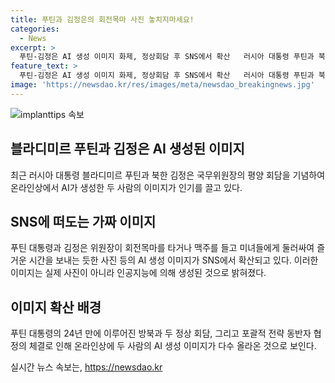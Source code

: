 ```yaml
---
title: 푸틴과 김정은의 회전목마 사진 놓치지마세요!
categories:
  - News
excerpt: >
  푸틴-김정은 AI 생성 이미지 화제, 정상회담 후 SNS에서 확산   러시아 대통령 푸틴과 북한 국무위원장 김정은의 평양 정상회담 이후, 온라인상에서 둘의 AI 생성 이미지가 화제다. 사진에는 두 사람이 함께 회전목마를 타거나 맥주를 들고 미녀들과 함께 즐기는 모습 등이 담겨 있으며, AI가 생성한 것으로 알려졌다. 이는 푸틴의 방북과 관련, 러시아 국기 장식 등 특별했던 행사들과 대통령 감사전문 공개에 따른 반응으로 풀이된다. (150자)
feature_text: >
  푸틴-김정은 AI 생성 이미지 화제, 정상회담 후 SNS에서 확산   러시아 대통령 푸틴과 북한 국무위원장 김정은의 평양 정상회담 이후, 온라인상에서 둘의 AI 생성 이미지가 화제다. 사진에는 두 사람이 함께 회전목마를 타거나 맥주를 들고 미녀들과 함께 즐기는 모습 등이 담겨 있으며, AI가 생성한 것으로 알려졌다. 이는 푸틴의 방북과 관련, 러시아 국기 장식 등 특별했던 행사들과 대통령 감사전문 공개에 따른 반응으로 풀이된다. (150자)
image: 'https://newsdao.kr/res/images/meta/newsdao_breakingnews.jpg'
---
```


<p><img src="https://newsdao.kr/res/images/meta/newsdao_breakingnews.jpg" alt="implanttips 속보" /></p>

<h2 data-ke-size="size26">블라디미르 푸틴과 김정은 AI 생성된 이미지</h2>

<p data-ke-size="size16">최근 러시아 대통령 블라디미르 푸틴과 북한 김정은 국무위원장의 평양 회담을 기념하여 온라인상에서 AI가 생성한 두 사람의 이미지가 인기를 끌고 있다.</p>

<h2 data-ke-size="size24">SNS에 떠도는 가짜 이미지</h2>

<p data-ke-size="size16">푸틴 대통령과 김정은 위원장이 회전목마를 타거나 맥주를 들고 미녀들에게 둘러싸여 즐거운 시간을 보내는 듯한 사진 등의 AI 생성 이미지가 SNS에서 확산되고 있다. 이러한 이미지는 실제 사진이 아니라 인공지능에 의해 생성된 것으로 밝혀졌다.</p>

<h2 data-ke-size="size24">이미지 확산 배경</h2>

<p data-ke-size="size16">푸틴 대통령의 24년 만에 이루어진 방북과 두 정상 회담, 그리고 포괄적 전략 동반자 협정의 체결로 인해 온라인상에 두 사람의 AI 생성 이미지가 다수 올라온 것으로 보인다.</p>
실시간 뉴스 속보는, <a href="https://newsdao.kr" rel="dofollow">https://newsdao.kr</a>


